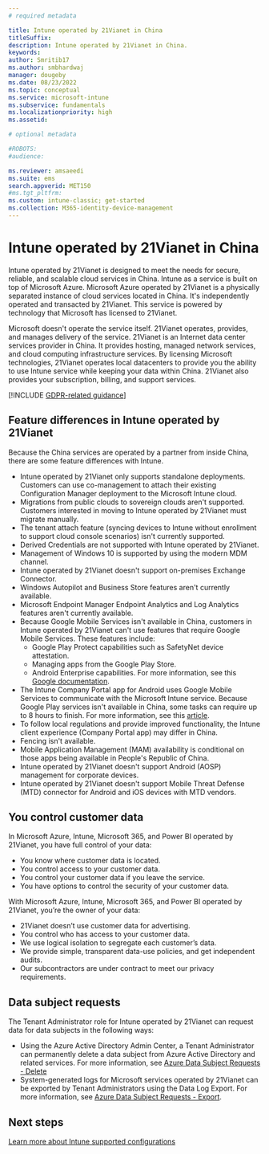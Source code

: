 ```yaml
---
# required metadata

title: Intune operated by 21Vianet in China
titleSuffix: 
description: Intune operated by 21Vianet in China.
keywords:
author: Smritib17
ms.author: smbhardwaj
manager: dougeby
ms.date: 08/23/2022
ms.topic: conceptual
ms.service: microsoft-intune
ms.subservice: fundamentals
ms.localizationpriority: high
ms.assetid: 

# optional metadata

#ROBOTS:
#audience:

ms.reviewer: amsaeedi
ms.suite: ems
search.appverid: MET150
#ms.tgt_pltfrm:
ms.custom: intune-classic; get-started
ms.collection: M365-identity-device-management
---
```


# Intune operated by 21Vianet in China  

Intune operated by 21Vianet is designed to meet the needs for secure, reliable, and scalable cloud services in China. Intune as a service is built on top of Microsoft Azure. Microsoft Azure operated by 21Vianet is a physically separated instance of cloud services located in China. It's independently operated and transacted by 21Vianet. This service is powered by technology that Microsoft has licensed to 21Vianet.

Microsoft doesn't operate the service itself. 21Vianet operates, provides, and manages delivery of the service. 21Vianet is an Internet data center services provider in China. It provides hosting, managed network services, and cloud computing infrastructure services. By licensing Microsoft technologies, 21Vianet operates local datacenters to provide you the ability to use Intune service while keeping your data within China. 21Vianet also provides your subscription, billing, and support services.

[!INCLUDE [GDPR-related guidance](../includes/gdpr-dsr-and-stp-note.md)]

## Feature differences in Intune operated by 21Vianet

Because the China services are operated by a partner from inside China, there are some feature differences with Intune. 

- Intune operated by 21Vianet only supports standalone deployments. Customers can use co-management to attach their existing Configuration Manager deployment to the Microsoft Intune cloud.
- Migrations from public clouds to sovereign clouds aren't supported. Customers interested in moving to Intune operated by 21Vianet must migrate manually.
- The tenant attach feature (syncing devices to Intune without enrollment to support cloud console scenarios) isn't currently supported.
- Derived Credentials are not supported with Intune operated by 21Vianet.
- Management of Windows 10 is supported by using the modern MDM channel.
- Intune operated by 21Vianet doesn't support on-premises Exchange Connector.
- Windows Autopilot and Business Store features aren't currently available.
- Microsoft Endpoint Manager Endpoint Analytics and Log Analytics features aren't currently available.
- Because Google Mobile Services isn't available in China, customers in Intune operated by 21Vianet can't use features that require Google Mobile Services. These features include:
  - Google Play Protect capabilities such as SafetyNet device attestation.
  - Managing apps from the Google Play Store.
  - Android Enterprise capabilities. For more information, see this [Google documentation](https://support.google.com/work/android/answer/6270910?hl=en).
- The Intune Company Portal app for Android uses Google Mobile Services  to communicate with the Microsoft Intune service. Because Google Play services isn't available in China, some tasks can require up to 8 hours to finish. For more information, see this [article](../apps/manage-without-gms.md#limitations-of-intune-device-administrator-management-when-gms-is-unavailable). 
- To follow local regulations and provide improved functionality, the Intune client experience (Company Portal app) may differ in China.
- Fencing isn't available.
- Mobile Application Management (MAM) availability is conditional on those apps being available in People's Republic of China.
- Intune operated by 21Vianet doesn't support Android (AOSP) management for corporate devices. 
- Intune operated by 21Vianet doesn't support Mobile Threat Defense (MTD) connector for Android and iOS devices with MTD vendors.

## You control customer data

In Microsoft Azure, Intune, Microsoft 365, and Power BI operated by 21Vianet, you have full control of your data:
- You know where customer data is located.
- You control access to your customer data.
- You control your customer data if you leave the service.
- You have options to control the security of your customer data.

With Microsoft Azure, Intune, Microsoft 365, and Power BI operated by 21Vianet, you’re the owner of your data:
- 21Vianet doesn’t use customer data for advertising.
- You control who has access to your customer data.
- We use logical isolation to segregate each customer’s data.
- We provide simple, transparent data-use policies, and get independent audits.
- Our subcontractors are under contract to meet our privacy requirements.

## Data subject requests

The Tenant Administrator role for Intune operated by 21Vianet can request data for data subjects in the following ways:

- Using the Azure Active Directory Admin Center, a Tenant Administrator can permanently delete a data subject from Azure Active Directory and related services. For more information, see [Azure Data Subject Requests - Delete](/microsoft-365/compliance/gdpr-dsr-azure#step-5-delete)
- System-generated logs for Microsoft services operated by 21Vianet can be exported by Tenant Administrators using the Data Log Export. For more information, see [Azure Data Subject Requests - Export](/microsoft-365/compliance/gdpr-dsr-azure#step-6-export).

## Next steps

[Learn more about Intune supported configurations](supported-devices-browsers.md)

